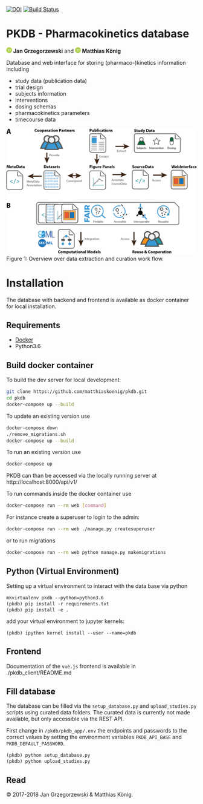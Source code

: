 [![DOI](https://zenodo.org/badge/DOI/10.5281/zenodo.1407035.svg)](https://doi.org/10.5281/zenodo.1407035)
[![Build Status](https://travis-ci.org/matthiaskoenig/pkdb.svg?branch=develop)](https://travis-ci.org/matthiaskoenig/pkdb)

# PKDB - Pharmacokinetics database

<b><a href="https://orcid.org/0000-0002-4588-4925" title="0000-0002-4588-4925"><img src="./docs/images/orcid.png" height="15"/></a> Jan Grzegorzewski</b>
and
<b><a href="https://orcid.org/0000-0003-1725-179X" title="https://orcid.org/0000-0003-1725-179X"><img src="./docs/images/orcid.png" height="15" width="15"/></a> Matthias König</b>

Database and web interface for storing (pharmaco-)kinetics information including
- study data (publication data)
- trial design
- subjects information
- interventions
- dosing schemas
- pharmacokinetics parameters 
- timecourse data

<img src="./docs/images/data_extraction.png" width="600"/>
Figure 1: Overview over data extraction and curation work flow.

# Installation
The database with backend and frontend is available as docker container for local installation.

## Requirements
- [Docker](https://docs.docker.com/docker-for-mac/install/)
- Python3.6

## Build docker container
To build the dev server for local development:
```bash
git clone https://github.com/matthiaskoenig/pkdb.git
cd pkdb
docker-compose up --build
```
To update an existing version use
```bash
docker-compose down
./remove_migrations.sh
docker-compose up --build
```
To run an existing version use
```bash
docker-compose up
```

PKDB can than be accessed via the locally running server at  
http://localhost:8000/api/v1/  

To run commands inside the docker container use
```bash
docker-compose run --rm web [command]
```
For instance create a superuser to login to the admin:
```bash
docker-compose run --rm web ./manage.py createsuperuser
```
or to run migrations
```bash
docker-compose run --rm web python manage.py makemigrations
```

## Python (Virtual Environment)
Setting up a virtual environment to interact with the data base via python
```
mkvirtualenv pkdb --python=python3.6
(pkdb) pip install -r requirements.txt
(pkdb) pip install -e .
```
add your virtual environment to jupyter kernels:
```
(pkdb) ipython kernel install --user --name=pkdb
``` 

## Frontend 
Documentation of the `vue.js` frontend is available in
./pkdb_client/README.md

## Fill database
The database can be filled via the `setup_database.py` and `upload_studies.py` scripts using curated data folders.
The curated data is currently not made available, but only accessible via the REST API.

First change in `/pkdb/pkdb_app/.env` the endpoints and passwords to the correct values by setting the environment
variables `PKDB_API_BASE` and `PKDB_DEFAULT_PASSWORD`.

```
(pkdb) python setup_database.py
(pkdb) python upload_studies.py
```

## Read 
&copy; 2017-2018 Jan Grzegorzewski & Matthias König.
